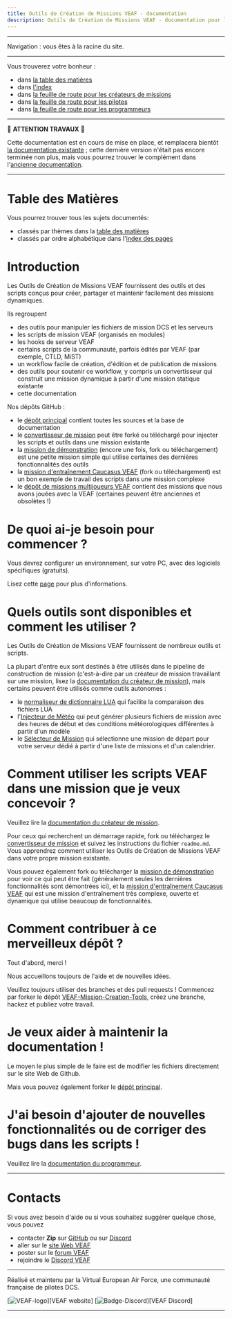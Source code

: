 ```yaml
---
title: Outils de Création de Missions VEAF - documentation
description: Outils de Création de Missions VEAF - documentation pour les créateurs de missions, les pilotes et les programmeurs
---
```


-----------------------------

Navigation : vous êtes à la racine du site.

-----------------------------

Vous trouverez votre bonheur :
- dans [la table des matières](./ref_toc.md)
- dans [l'index](ref_index.md)
- dans [la feuille de route pour les créateurs de missions](./roadbook/road_missionmaker.md)
- dans [la feuille de route pour les pilotes](./roadbook/road_pilot.md)
- dans [la feuille de route pour les programmeurs](./roadbook/road_programmer.md)

-----------------------------

🚧 **ATTENTION TRAVAUX** 🚧

Cette documentation est en cours de mise en place, et remplacera bientôt [la documentation existante](https://veaf.github.io/documentation/) ; cette dernière version n'était pas encore terminée non plus, mais vous pourrez trouver le complément dans l'[ancienne documentation](https://github.com/VEAF/VEAF-Mission-Creation-Tools/blob/master/old_documentation/_index.md).

-----------------------------

# Table des Matières

Vous pourrez trouver tous les sujets documentés:

- classés par thèmes dans la [table des matières]
- classés par ordre alphabétique dans l'[index des pages]

# Introduction

Les Outils de Création de Missions VEAF fournissent des outils et des scripts conçus pour créer, partager et maintenir facilement des missions dynamiques.

Ils regroupent

* des outils pour manipuler les fichiers de mission DCS et les serveurs
* les scripts de mission VEAF (organisés en modules)
* les hooks de serveur VEAF
* certains scripts de la communauté, parfois édités par VEAF (par exemple, CTLD, MiST)
* un workflow facile de création, d'édition et de publication de missions
* des outils pour soutenir ce workflow, y compris un convertisseur qui construit une mission dynamique à partir d'une mission statique existante
* cette documentation

Nos dépôts GitHub :

* le [dépôt principal][VEAF-Mission-Creation-Tools-repository] contient toutes les sources et la base de documentation
* le [convertisseur de mission][VEAF-mission-converter-repository] peut être forké ou téléchargé pour injecter les scripts et outils dans une mission existante
* la [mission de démonstration][VEAF-demo-mission-repository] (encore une fois, fork ou téléchargement) est une petite mission simple qui utilise certaines des dernières fonctionnalités des outils
* la [mission d'entraînement Caucasus VEAF][VEAF-Open-Training-Mission-repository] (fork ou téléchargement) est un bon exemple de travail des scripts dans une mission complexe
* le [dépôt de missions multijoueurs VEAF][VEAF-Multiplayer-Missions-repository] contient des missions que nous avons jouées avec la VEAF (certaines peuvent être anciennes et obsolètes !)

# De quoi ai-je besoin pour commencer ?

Vous devrez configurer un environnement, sur votre PC, avec des logiciels spécifiques (gratuits).

Lisez cette [page](./ref_404.md) pour plus d'informations.

# Quels outils sont disponibles et comment les utiliser ?

Les Outils de Création de Missions VEAF fournissent de nombreux outils et scripts.

La plupart d'entre eux sont destinés à être utilisés dans le pipeline de construction de mission (c'est-à-dire par un créateur de mission travaillant sur une mission, lisez la [documentation du créateur de mission](./ref_404.md)), mais certains peuvent être utilisés comme outils autonomes :
- le [normaliseur de dictionnaire LUA](./ref_404.md) qui facilite la comparaison des fichiers LUA
- l'[Injecteur de Météo](./ref_404.md) qui peut générer plusieurs fichiers de mission avec des heures de début et des conditions météorologiques différentes à partir d'un modèle
- le [Sélecteur de Mission](./ref_404.md) qui sélectionne une mission de départ pour votre serveur dédié à partir d'une liste de missions et d'un calendrier.

# Comment utiliser les scripts VEAF dans une mission que je veux concevoir ?

Veuillez lire la [documentation du créateur de mission](./ref_404.md).

Pour ceux qui recherchent un démarrage rapide, fork ou téléchargez le [convertisseur de mission](https://github.com/VEAF/VEAF-mission-converter) et suivez les instructions du fichier `readme.md`. Vous apprendrez comment utiliser les Outils de Création de Missions VEAF dans votre propre mission existante.

Vous pouvez également fork ou télécharger la [mission de démonstration](https://github.com/VEAF/VEAF-Demo-Mission) pour voir ce qui peut être fait (généralement seules les dernières fonctionnalités sont démontrées ici), et la [mission d'entraînement Caucasus VEAF](https://github.com/VEAF/VEAF-Open-Training-Mission) qui est une mission d'entraînement très complexe, ouverte et dynamique qui utilise beaucoup de fonctionnalités.

# Comment contribuer à ce merveilleux dépôt ?

Tout d'abord, merci !

Nous accueillons toujours de l'aide et de nouvelles idées.

Veuillez toujours utiliser des branches et des pull requests ! Commencez par forker le dépôt [VEAF-Mission-Creation-Tools](https://github.com/VEAF/VEAF-Mission-Creation-Tools), créez une branche, hackez et publiez votre travail.

# Je veux aider à maintenir la documentation !

Le moyen le plus simple de le faire est de modifier les fichiers directement sur le site Web de Github.

Mais vous pouvez également forker le [dépôt principal][VEAF-Mission-Creation-Tools-repository].

# J'ai besoin d'ajouter de nouvelles fonctionnalités ou de corriger des bugs dans les scripts !

Veuillez lire la [documentation du programmeur](./programmer/index.md).

-----------------------------

# Contacts

Si vous avez besoin d'aide ou si vous souhaitez suggérer quelque chose, vous pouvez

* contacter **Zip** sur [GitHub][Zip on Github] ou sur [Discord][Zip on Discord]
* aller sur le [site Web VEAF]
* poster sur le [forum VEAF]
* rejoindre le [Discord VEAF]

-----------------------------

Réalisé et maintenu par la Virtual European Air Force, une communauté française de pilotes DCS.

[![VEAF-logo]][VEAF website]
[![Badge-Discord]][VEAF Discord]

-----------------------------

[table des matières]: ./ref_toc.md
[index des pages]: ./ref_index.md

[Badge-Discord]: https://img.shields.io/discord/471061487662792715?label=VEAF%20Discord&style=for-the-badge
[VEAF-logo]: ./images/logo.png


[Discord VEAF]: https://www.veaf.org/discord
[Zip on Github]: https://github.com/davidp57
[Zip on Discord]: https://discordapp.com/users/421317390807203850
[site Web VEAF]: https://www.veaf.org
[forum VEAF]: https://www.veaf.org/forum

[VEAF-Mission-Creation-Tools-repository]: https://github.com/VEAF/VEAF-Mission-Creation-Tools
[VEAF-mission-converter-repository]:https://github.com/VEAF/VEAF-mission-converter
[VEAF-demo-mission-repository]: https://github.com/VEAF/VEAF-Demo-Mission
[VEAF-Open-Training-Mission-repository]:https://github.com/VEAF/VEAF-Open-Training-Mission
[VEAF-Multiplayer-Missions-repository]: https://github.com/VEAF/VEAF-Multiplayer-Missions

